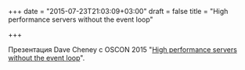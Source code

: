 +++
date = "2015-07-23T21:03:09+03:00"
draft = false
title = "High performance servers without the event loop"

+++

<p>Презентация&nbsp;Dave Cheney с&nbsp;OSCON 2015 &quot;<a href="http://go-talks.appspot.com/github.com/davecheney/presentations/performance-without-the-event-loop.slide#1">High performance servers without the event loop</a>&quot;.</p>

